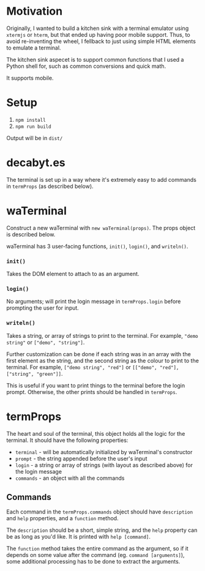 # Motivation

Originally, I wanted to build a kitchen sink with a terminal emulator using `xtermjs` or `hterm`, but that ended up having poor mobile support. Thus, to avoid re-inventing the wheel, I fellback to just using simple HTML elements to emulate a terminal. 

The kitchen sink aspecet is to support common functions that I used a Python shell for, such as common conversions and quick math.

It supports mobile. 

# Setup

1.  `npm install`
2.  `npm run build`

Output will be in `dist/`

# decabyt.es

The terminal is set up in a way where it's extremely easy to add commands in `termProps` (as described below). 

# waTerminal

Construct a new waTerminal with `new waTerminal(props)`. The props object is described below.

waTerminal has 3 user-facing functions, `init()`, `login()`, and `writeln()`. 

### `init()` 

Takes the DOM element to attach to as an argument.

### `login()`

No arguments; will print the login message in `termProps.login` before prompting the user for input.

### `writeln()`

Takes a string, or array of strings to print to the terminal. For example, `"demo string"` or `["demo", "string"]`.

Further customization can be done if each string was in an array with the first element as the string, and the second string as the colour to print to the terminal. For example, `["demo string", "red"]` or `[["demo", "red"], ["string", "green"]]`.

This is useful if you want to print things to the terminal before the login prompt. Otherwise, the other prints should be handled in `termProps`.


# termProps

The heart and soul of the terminal, this object holds all the logic for the terminal. It should have the following properties:

- `terminal` - will be automatically initialized by waTerminal's constructor
- `prompt` - the string appended before the user's input
- `login` - a string or array of strings (with layout as described above) for the login message
- `commands` - an object with all the commands

## Commands

Each command in the `termProps.commands` object should have `description` and `help` properties, and a `function` method.

The `description` should be a short, simple string, and the `help` property can be as long as you'd like. It is printed with `help [command]`.

The `function` method takes the entire command as the argument, so if it depends on some value after the command (eg. `command [arguments]`), some additional processing has to be done to extract the arguments.